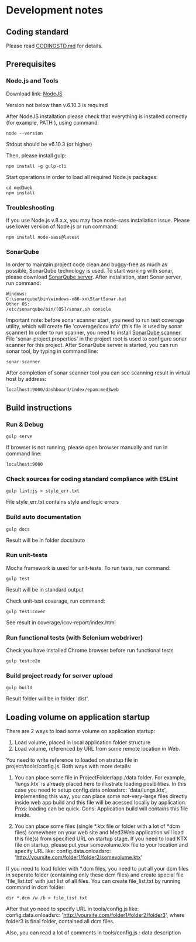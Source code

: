 # Development notes

## Coding standard
Please read [CODINGSTD.md](CODINGSTD.md) for details.

## Prerequisites

### Node.js and Tools

Download link:
[NodeJS](https://nodejs.org/en/download/)

Version not below than v.6.10.3 is required

After NodeJS installation please check that everything is installed correctly (for example, PATH ), using command:
```
node --version
```
Stdout should be
v6.10.3 (or higher)

Then, please install gulp:

```
npm install -g gulp-cli
```

Start operations in order to load all required Node.js packages:

```
cd med3web
npm install
```

### Troubleshooting

If you use Node.js v.8.x.x, you may face node-sass installation issue. Please use lower version of Node.js or run command:
```
npm install node-sass@latest
```

### SonarQube 

In order to maintain project code clean and buggy-free as much as possible, SonarQube technology is used.
To start working with sonar, please download [SonarQube server](https://www.sonarqube.org/downloads/).
After installation, start Sonar server, run command:
```
Windows:
C:\sonarqube\bin\windows-x86-xx\StartSonar.bat
Other OS:
/etc/sonarqube/bin/[OS]/sonar.sh console

```
Important note: before sonar scanner start, you need to run test coverage utility, 
which will create file 'coverage/lcov.info' (this file is used by sonar scanner)
In order to run scanner, you need to install [SonarQube scanner](https://docs.sonarqube.org/display/SCAN/Analyzing+with+SonarQube+Scanner).
File 'sonar-project.properties' in the project root is used to configure sonar scanner for this project. After SonarQube server is started, you can run
sonar tool, by typing in command line:
```
sonar-scanner
```
After completion of sonar scanner tool you can see scanning result in virtual host by address:
```
localhost:9000/dashboard/index/epam:med3web
```

## Build instructions

### Run & Debug

```
gulp serve
```

If browser is not running, please open browser manually and run in command line:

```
localhost:9000
```
### Check sources for coding standard compliance with ESLint

```
gulp lint:js > style_err.txt
```
File style_err.txt contains style and logic errors


### Build auto documentation

```
gulp docs
```

Result will be in folder docs/auto

### Run unit-tests

Mocha framework is used for unit-tests. To run tests, run command:

```
gulp test
```
Result will be in standard output

Check unit-test coverage, run command:
```
gulp test:cover
```
See result in coverage/lcov-report/index.html

### Run functional tests (with Selenium webdriver)
Check you have installed Chrome browser before run functional tests
```
gulp test:e2e
```

### Build project ready for server upload

```
gulp build
```

Result folder will be in folder 'dist'.

## Loading volume on application startup

There are 2 ways to load some volume on application startup:

1) Load volume, placed in local application folder structure
2) Load volume, referenced by URL from some remote location in Web.

You need to write reference to loaded on stratup file in project/tools/config.js.
Both ways with more details:

1) You can place some file in ProjectFolder/app./data folder. 
For example, 'lungs.ktx' is already placed here to illustrate loading posibilities.
In this case you need to setup config.data.onloadsrc: 'data/lungs.ktx',
Implementing this way, you can place some not-very-large files directly 
inside web app build and this file will be acessed locally by application.
Pros: loading can be quick. Cons: Application build will contains this file inside.

2) You can place some files (single *.ktx file or folder with a lot of *dcm files) somewhere
on your web site and Med3Web application will load this file(s) from specified URL on startup stage.
If you need to load KTX file on startup, please put your somevolume.ktx file 
to your location and specify URL like:
config.data.onloadsrc: 'http://yoursite.com/folder1/folder2/somevolume.ktx'

If you need to load folder with *.dcm files, you need to put all your dcm files in
seperate folder (containing only these dcm files) and create special file
'file_list.txt' with just list of all files. You can create file_list.txt by running command in dcm folder:
```
dir *.dcm /w /b > file_list.txt
```
After that yo need to specify URL in tools/config.js like:
config.data.onloadsrc: 'http://yoursite.com/folder1/folder2/folder3',
where folder3 is final folder, contained all dcm files.

Also, you can read a lot of comments in tools/config.js : data description
